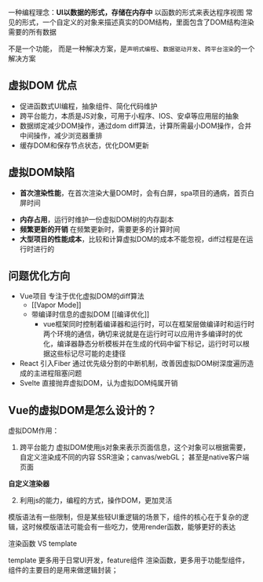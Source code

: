 一种编程理念：**UI以数据的形式，存储在内存中**
以函数的形式来表达程序视图
常见的形式，一个自定义的对象来描述真实的DOM结构，里面包含了DOM结构渲染需要的所有数据

不是一个功能，
而是一种解决方案，是`声明式编程`、`数据驱动开发`、`跨平台渲染`的一个解决方案

## 虚拟DOM 优点
- 促进函数式UI编程，抽象组件、简化代码维护
- 跨平台能力，本质是JS对象，可用于小程序、IOS、安卓等应用层的抽象
- 数据绑定减少DOM操作，通过dom diff算法，计算所需最小DOM操作，合并中间操作，减少浏览器重排
- 缓存DOM和保存节点状态，优化DOM更新


## 虚拟DOM缺陷
+ **首次渲染性能**，在首次渲染大量DOM时，会有白屏，spa项目的通病，首页白屏时间
- **内存占用**，运行时维护一份虚拟DOM树的内存副本
- **频繁更新的开销** 在频繁更新时，需要更多的计算时间
- **大型项目的性能成本**，比较和计算虚拟DOM的成本不能忽视，diff过程是在运行时进行的



## 问题优化方向
- Vue项目 专注于优化虚拟DOM的diff算法
    - [[Vapor Mode]]
    - 带编译时信息的虚拟DOM  [[编译优化]]
        - vue框架同时控制着编译器和运行时，可以在框架层做编译时和运行时两个环境的通信，确切来说就是在运行时可以应用许多编译时的优化，编译器静态分析模板并在生成的代码中留下标记，运行时可以根据这些标记尽可能的走捷径
- React 引入Fiber 通过优先级分割的中断机制，改善因虚拟DOM树深度遍历造成的主进程阻塞问题
- Svelte 直接抛弃虚拟DOM，认为虚拟DOM纯属开销


## Vue的虚拟DOM是怎么设计的？

虚拟DOM作用：
1. 跨平台能力
虚拟DOM使用js对象来表示页面信息，这个对象可以根据需要，自定义渲染成不同的内容
SSR渲染；canvas/webGL； 甚至是native客户端页面

**自定义渲染器**

2. 利用js的能力，编程的方式，操作DOM，更加灵活

模版语法有一些限制，但是某些轻UI重逻辑的场景下，组件的核心在于复杂的逻辑，这时候模版语法可能会有一些吃力，使用render函数，能够更好的表达


渲染函数 VS template

template 更多用于日常UI开发，feature组件
渲染函数，更多用于功能型组件，组件的主要目的是用来做逻辑封装；
